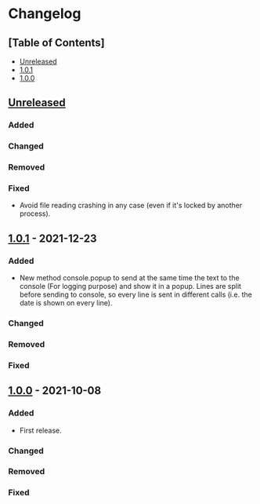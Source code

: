 # Changelog

## [Table of Contents]
- [Unreleased](#unreleased)
- [1.0.1](#101---2021-12-23)
- [1.0.0](#100---2021-10-08)

## [Unreleased][]
### Added
### Changed
### Removed
### Fixed
- Avoid file reading crashing in any case (even if it's locked by another process).

## [1.0.1] - 2021-12-23
### Added
- New method console.popup to send at the same time the text to the console (For logging purpose) and show it in a popup. Lines are split before sending to console, so every line is sent in different calls (i.e. the date is shown on every line).
### Changed
### Removed
### Fixed

## [1.0.0] - 2021-10-08
### Added
- First release.
### Changed
### Removed
### Fixed

[Unreleased]: https://github.com/regorxxx/Console-SMP/compare/v1.0.1...HEAD
[1.0.1]: https://github.com/regorxxx/Console-SMP/compare/c21c65f...v1.0.1
[1.0.0]: https://github.com/regorxxx/Console-SMP/compare/c21c65f...v1.0.0
